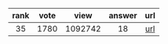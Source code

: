 
| rank | vote | view | answer | url |
|:-:|:-:|:-:|:-:|:-:|
|35|1780|1092742|18| [url](http://stackoverflow.com/questions/2612802/how-to-clone-or-copy-a-list) |

